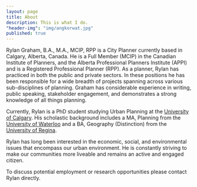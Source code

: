 ```yaml
---
layout: page
title: About
description: This is what I do.
"header-img": "img/angkorwat.jpg"
published: true
---
```


Rylan Graham, B.A., M.A., MCIP, RPP is a City Planner currently based in Calgary, Alberta, Canada. He is a Full Member (MCIP) in the Canadian Institute of Planners, and the Alberta Professional Planners Institute (APPI) and is a Registered Professional Planner (RPP). As a planner, Rylan has practiced in both the public and private sectors. In these positions he has been responsible for a wide breadth of projects spanning across various sub-disciplines of planning. Graham has considerable experience in writing, public speaking, stakeholder engagement, and demonstrates a strong knowledge of all things planning.

Currently, Rylan is a PhD student studying Urban Planning at the [University of Calgary](http://ucalgary.ca). His scholastic background includes a MA, Planning from the [University of Waterloo](http://www.uwaterloo.ca) and a BA, Geography (Distinction) from the [University of Regina](http://www.uregina.ca).

Rylan has long been interested in the economic, social, and environmental issues that encompass our urban environment. He is constantly striving to make our communities more liveable and remains an active and engaged citizen.

To discuss potential employment or research opportunities please contact Rylan directly.
